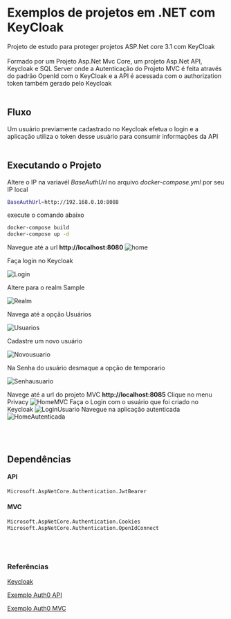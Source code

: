 # Exemplos de projetos em .NET com KeyCloak

Projeto de estudo para proteger projetos ASP.Net core 3.1 com KeyCloak<br/><br/>
Formado por um Projeto Asp.Net Mvc Core, um projeto Asp.Net API, Keycloak e SQL Server onde a Autenticação do Projeto MVC é feita através do padrão OpenId com o KeyCloak e a API é acessada com o authorization token também gerado pelo Keycloak <br/>
<br/>
## Fluxo 
Um usuário previamente cadastrado no Keycloak efetua o login e a aplicação utiliza o token desse usuário para consumir informações da API
<br/>
<br/>

## Executando o Projeto
Altere o IP na variavél *BaseAuthUrl* no arquivo *docker-compose.yml* por seu IP local
```bash
BaseAuthUrl=http://192.168.0.10:8088
```


execute o comando abaixo
```bash
docker-compose build
docker-compose up -d 
```

Navegue até a url **http://localhost:8080**
![home](asset/01%20HomeKeycloak.PNG)

Faça login no Keycloak

![Login](asset/02%20LoginKeyCloak.PNG)

Altere para o realm Sample

![Realm](asset/03%20RealmKeyCloak.PNG)

Navega até a opção Usuários

![Usuarios](asset/04%20UsuariosKeycloak.PNG)

Cadastre um novo usuário

![Novousuario](asset/05%20RegistroUsuariosKeycloak.PNG)

Na Senha do usuário desmaque a opção de temporario

![Senhausuario](asset/06%20SenhaUsuariosKeycloak.PNG)


Navege até a url do projeto MVC **http://localhost:8085**
Clique no menu Privacy
![HomeMVC](asset/07%20HomeDoMVC.PNG)
Faça o Login com o usuário que foi criado no Keycloak
![LoginUsuario](asset/02%20LoginKeycloak.PNG)
Navegue na aplicação autenticada
![HomeAutenticada](asset/09%20HomeAutenticada.PNG)

<br/>
<br/>

## Dependências

#### API

```bash
Microsoft.AspNetCore.Authentication.JwtBearer
```


#### MVC
```bash
Microsoft.AspNetCore.Authentication.Cookies 
Microsoft.AspNetCore.Authentication.OpenIdConnect
```




<br/>
<br/>


### Referências
[Keycloak](https://www.keycloak.org/docs/latest/getting_started/)

[Exemplo Auth0 API](https://auth0.com/docs/quickstart/backend/aspnet-core-webapi)

[Exemplo Auth0 MVC](https://auth0.com/docs/quickstart/webapp/aspnet-core-3)
